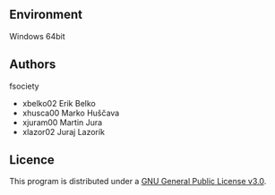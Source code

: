 Environment
---------

Windows 64bit

Authors
------

fsociety
- xbelko02 Erik   Belko 
- xhusca00 Marko  Huščava 
- xjuram00 Martin Jura  
- xlazor02 Juraj  Lazorík 

Licence
-------

This program is distributed under a [GNU General Public License v3.0](LICENSE).
